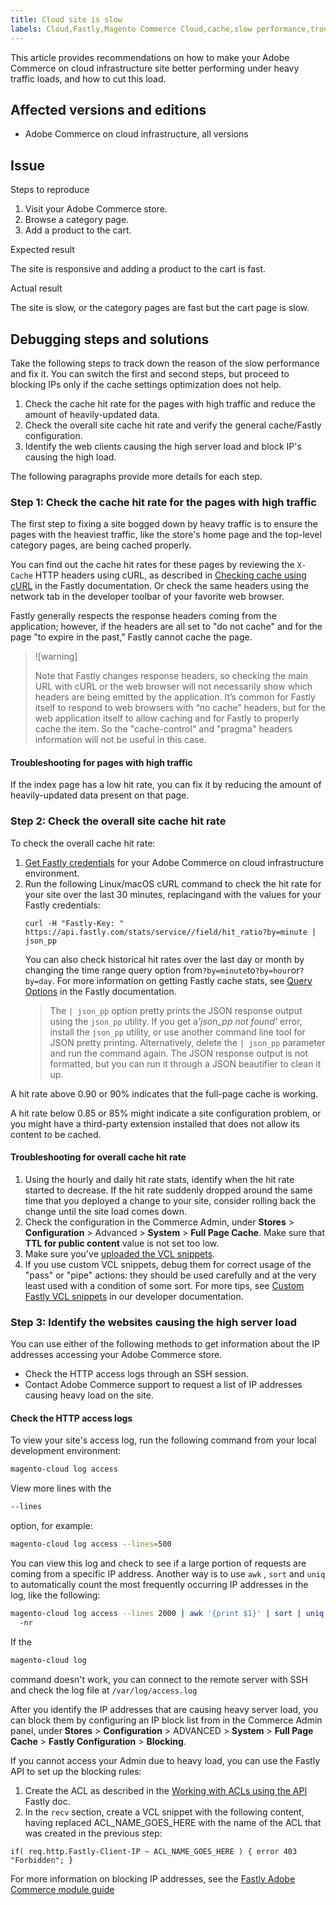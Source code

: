 ```yaml
---
title: Cloud site is slow
labels: Cloud,Fastly,Magento Commerce Cloud,cache,slow performance,troubleshooting,Adobe Commerce,cloud infrastructure
---
```


This article provides recommendations on how to make your Adobe Commerce on cloud infrastructure site better performing under heavy traffic loads, and how to cut this load.

## Affected versions and editions

* Adobe Commerce on cloud infrastructure, all versions

## Issue

 <span class="wysiwyg-underline">Steps to reproduce</span>

1. Visit your Adobe Commerce store.
1. Browse a category page.
1. Add a product to the cart.

 <span class="wysiwyg-underline">Expected result</span>

The site is responsive and adding a product to the cart is fast.

 <span class="wysiwyg-underline">Actual result</span>

The site is slow, or the category pages are fast but the cart page is slow.

## Debugging steps and solutions

Take the following steps to track down the reason of the slow performance and fix it. You can switch the first and second steps, but proceed to blocking IPs only if the cache settings optimization does not help.

1. Check the cache hit rate for the pages with high traffic and reduce the amount of heavily-updated data.
1. Check the overall site cache hit rate and verify the general cache/Fastly configuration.
1. Identify the web clients causing the high server load and block IP's causing the high load.

The following paragraphs provide more details for each step.

### Step 1: Check the cache hit rate for the pages with high traffic

The first step to fixing a site bogged down by heavy traffic is to ensure the pages with the heaviest traffic, like the store's home page and the top-level category pages, are being cached properly.

You can find out the cache hit rates for these pages by reviewing the `X-Cache` HTTP headers using cURL, as described in [Checking cache using cURL](https://docs.fastly.com/guides/debugging/checking-cache#using-curl) in the Fastly documentation. Or check the same headers using the network tab in the developer toolbar of your favorite web browser.

Fastly generally respects the response headers coming from the application; however, if the headers are all set to "do not cache" and for the page "to expire in the past," Fastly cannot cache the page.

>![warning]
>
>Note that Fastly changes response headers, so checking the main URL with cURL or the web browser will not necessarily show which headers are being emitted by the application. It’s common for Fastly itself to respond to web browsers with “no cache” headers, but for the web application itself to allow caching and for Fastly to properly cache the item. So the "cache-control" and "pragma" headers information will not be useful in this case.

#### Troubleshooting for pages with high traffic

If the index page has a low hit rate, you can fix it by reducing the amount of heavily-updated data present on that page.

### Step 2: Check the overall site cache hit rate

To check the overall cache hit rate:

<ol><li>
<a href="http://devdocs.magento.com/guides/v2.3/cloud/cdn/configure-fastly.html#cloud-fastly-creds">Get Fastly credentials</a> for your Adobe Commerce on cloud infrastructure environment.
</li><li>Run the following Linux/macOS cURL command to check the hit rate for your site over the last 30 minutes, replacing<code><API_TOKEN></code>and<code><SERVICE_ID></code> with the values for your Fastly credentials:<pre><code class="language-bash">curl -H "Fastly-Key: <API_TOKEN>" https://api.fastly.com/stats/service/<SERVICE_ID>/field/hit_ratio?by=minute | json_pp</code></pre>You can also check historical hit rates over the last day or month by changing the time range query option from<code>?by=minute</code>to<code>?by=hour</code>or<code>?by=day</code>. For more information on getting Fastly cache stats, see <a href="https://docs.fastly.com/api/stats#Query">Query Options</a> in the Fastly documentation.<div class="info"><blockquote>The <code>| json_pp</code> option pretty prints the JSON response output using the <code>json_pp</code> utility. If you get a<em>'json_pp not found'</em> error, install the <code>json_pp</code> utility, or use another command line tool for JSON pretty printing. Alternatively, delete the <code>| json_pp</code> parameter and run the command again. The JSON response output is not formatted, but you can run it through a JSON beautifier to clean it up.</blockquote></div>
</li></ol>
A hit rate above 0.90 or 90% indicates that the full-page cache is working.

A hit rate below 0.85 or 85% might indicate a site configuration problem, or you might have a third-party extension installed that does not allow its content to be cached.

#### Troubleshooting for overall cache hit rate

1. Using the hourly and daily hit rate stats, identify when the hit rate started to decrease. If the hit rate suddenly dropped around the same time that you deployed a change to your site, consider rolling back the change until the site load comes down.
1. Check the configuration in the Commerce Admin, under **Stores** > **Configuration** > Advanced > **System** > **Full Page Cache**. Make sure that **TTL for public content** value is not set too low.
1. Make sure you've [uploaded the VCL snippets](https://devdocs.magento.com/guides/v2.3/cloud/cdn/configure-fastly.html#upload-vcl-snippets).
1. If you use custom VCL snippets, debug them for correct usage of the "pass" or "pipe" actions: they should be used carefully and at the very least used with a condition of some sort. For more tips, see [Custom Fastly VCL snippets](https://devdocs.magento.com/guides/v2.3/cloud/cdn/cloud-vcl-custom-snippets.html) in our developer documentation.

### Step 3: Identify the websites causing the high server load

You can use either of the following methods to get information about the IP addresses accessing your Adobe Commerce store.

* Check the HTTP access logs through an SSH session.
* Contact Adobe Commerce support to request a list of IP addresses causing heavy load on the site.

#### Check the HTTP access logs

To view your site's access log, run the following command from your local development environment:

```bash
magento-cloud log access
```

View more lines with the

```bash
--lines
```

option, for example:

```bash
magento-cloud log access --lines=500
```

You can view this log and check to see if a large portion of requests are coming from a specific IP address. Another way is to use `awk` , `sort` and `uniq` to automatically count the most frequently occurring IP addresses in the log, like the following:

```bash
magento-cloud log access --lines 2000 | awk '{print $1}' | sort | uniq -c | sort
  -nr
```

If the

```bash
magento-cloud log
```

command doesn't work, you can connect to the remote server with SSH and check the log file at `/var/log/access.log`

After you identify the IP addresses that are causing heavy server load, you can block them by configuring an IP block list from in the Commerce Admin panel, under **Stores** > **Configuration** > ADVANCED > **System** > **Full Page Cache** > **Fastly Configuration** > **Blocking**.

If you cannot access your Admin due to heavy load, you can use the Fastly API to set up the blocking rules:

1. Create the ACL as described in the [Working with ACLs using the API](https://docs.fastly.com/guides/access-control-lists/working-with-acls-using-the-api) Fastly doc.
1. In the `recv` section, create a VCL snippet with the following content, having replaced ACL\_NAME\_GOES\_HERE with the name of the ACL that was created in the previous step:

 `if( req.http.Fastly-Client-IP ~ ACL_NAME_GOES_HERE ) {
  error 403 "Forbidden";
  }`

For more information on blocking IP addresses, see the [Fastly Adobe Commerce module guide](https://github.com/fastly/fastly-magento2/blob/master/Documentation/Guides/BLOCKING.md)
